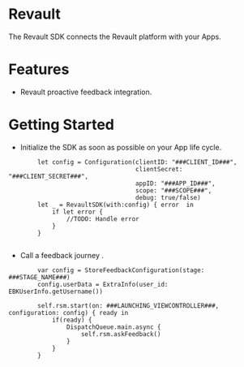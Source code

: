 # Revault

The Revault SDK connects the Revault platform with your Apps.

# Features

* Revault proactive feedback integration.

# Getting Started

* Initialize the SDK as soon as possible on your App life cycle.

```
        let config = Configuration(clientID: "###CLIENT_ID###",
                                   clientSecret: "###CLIENT_SECRET###",
                                   appID: "###APP_ID###",
                                   scope: "###SCOPE###",
                                   debug: true/false)
        let _ = RevaultSDK(with:config) { error  in
            if let error {
                //TODO: Handle error
            }
        }
        
```

* Call a feedback journey .

```
        var config = StoreFeedbackConfiguration(stage: ###STAGE_NAME###)
        config.userData = ExtraInfo(user_id: EBKUserInfo.getUsername())
```

```
        self.rsm.start(on: ###LAUNCHING_VIEWCONTROLLER###, configuration: config) { ready in
            if(ready) {
                DispatchQueue.main.async {
                    self.rsm.askFeedback()
                }
            }
        }
```
